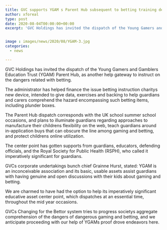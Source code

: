 ```yaml
---
title: GVC supports YGAM s Parent Hub subsequent to betting training device launches
author: xforeal 
type: post
date: 2020-08-04T00:00:00+00:00
excerpt: 'GVC Holdings has invited the dispatch of the Young Gamers and Gamblers Education Trust (YGAM) Parent Hub, as another help entrance to instruct on the dangers related with gambling '


image : images/news/2020/08/YGAM-3.jpg
categories:
  - news

---
```

GVC Holdings has invited the dispatch of the Young Gamers and Gamblers Education Trust (YGAM) Parent Hub, as another help gateway to instruct on the dangers related with betting. 

The administrator has helped finance the issue betting instruction charitys new device, intended to give data, exercises and backing to help guardians and carers comprehend the hazard encompassing such betting items, including plunder boxes. 

The Parent Hub dispatch corresponds with the UK school summer school occasions, and plans to illuminate guardians regarding approaches to manufacture their childrens flexibility on the web, teach guardians around in-application buys that can obscure the line among gaming and betting, and protect childrens online utilization. 

The center point has gotten supports from guardians, educators, defending officials, and the Royal Society for Public Health (RSPH), who called it imperatively significant for guardians. 

GVCs corporate undertakings bunch chief Grainne Hurst, stated: YGAM is an inconceivable association and its basic, usable assets assist guardians with having genuine and open discussions with their kids about gaming and betting. 

We are charmed to have had the option to help its imperatively significant educative asset center point, which dispatches at an essential time, throughout the mid year occasions. 

GVCs Changing for the Bettor system tries to progress societys aggregate comprehension of the dangers of dangerous gaming and betting, and we anticipate proceeding with our help of YGAMs proof drove endeavors here.